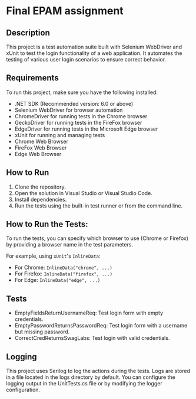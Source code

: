 # Final EPAM assignment

## Description
This project is a test automation suite built with Selenium WebDriver and xUnit to test the login functionality of a web application. It automates the testing of various user login scenarios to ensure correct behavior.

## Requirements
To run this project, make sure you have the following installed:

- .NET SDK (Recommended version: 6.0 or above)
- Selenium WebDriver for browser automation
- ChromeDriver for running tests in the Chrome browser
- GeckoDriver for running tests in the FireFox browser
- EdgeDriver for running tests in the Microsoft Edge browser
- xUnit for running and managing tests
- Chrome Web Browser
- FireFox Web Browser
- Edge Web Browser

## How to Run
1. Clone the repository.
2. Open the solution in Visual Studio or Visual Studio Code.
3. Install dependencies.
4. Run the tests using the built-in test runner or from the command line.

## How to Run the Tests:
To run the tests, you can specify which browser to use (Chrome or Firefox) by providing a browser name in the test parameters.

For example, using `xUnit`'s `InlineData`:
- For Chrome: `InlineData("chrome", ...)`
- For Firefox: `InlineData("firefox", ...)`
- For Edge: `InlineData("edge", ...)`

## Tests
- EmptyFieldsReturnUsernameReq: Test login form with empty credentials.
- EmptyPasswordReturnsPasswordReq: Test login form with a username but missing password.
- CorrectCredReturnsSwagLabs: Test login with valid credentials.

## Logging
This project uses Serilog to log the actions during the tests. Logs are stored in a file located in the logs directory by default. You can configure the logging output in the UnitTests.cs file or by modifying the logger configuration.